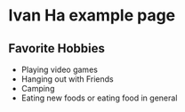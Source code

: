 # Ivan Ha example page


## Favorite Hobbies
* Playing video games
* Hanging out with Friends
* Camping
* Eating new foods or eating food in general
